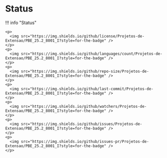 # Status

!!! info "Status"

    <p>
      <img src="https://img.shields.io/github/license/Projetos-de-Extensao/PBE_25.2_8001_I?style=for-the-badge" />
    </p>
    <p>
      <img src="https://img.shields.io/github/languages/count/Projetos-de-Extensao/PBE_25.2_8001_I?style=for-the-badge" />
    </p>
    <p>
      <img src="https://img.shields.io/github/repo-size/Projetos-de-Extensao/PBE_25.2_8001_I?style=for-the-badge" />
    </p>
    <p>
      <img src="https://img.shields.io/github/last-commit/Projetos-de-Extensao/PBE_25.2_8001_I?style=for-the-badge" />
    </p>
    <p>
      <img src="https://img.shields.io/github/watchers/Projetos-de-Extensao/PBE_25.2_8001_I?style=for-the-badge" />
    </p>
    <p>
      <img src="https://img.shields.io/github/issues/Projetos-de-Extensao/PBE_25.2_8001_I?style=for-the-badge" />
    </p>
    <p>
      <img src="https://img.shields.io/github/issues-pr/Projetos-de-Extensao/PBE_25.2_8001_I?style=for-the-badge" />
    </p>






      
      
      
      
      
